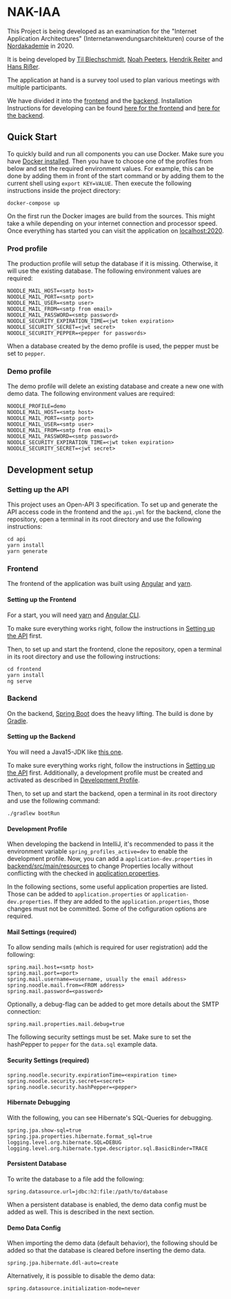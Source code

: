 # NAK-IAA
This Project is being developed as an examination for the
"Internet Application Architectures" (Internetanwendungsarchitekturen) course of the
[Nordakademie](https://www.nordakademie.de) in 2020.

It is being developed by [Til Blechschmidt](https://github.com/TilBlechschmidt),
[Noah Peeters](https://github.com/NoahPeeters), [Hendrik Reiter](https://github.com/HenryWedge)
and [Hans Rißer](https://github.com/hpr1999).

The application at hand is a survey tool used to plan various meetings
with multiple participants.

We have divided it into the [frontend](/frontend) and the [backend](backend).
Installation Instructions for developing can be found
[here for the frontend](#setting-up-the-frontend) and
[here for the backend](#setting-up-the-backend).

## Quick Start

To quickly build and run all components you can use Docker. Make sure you have [Docker installed](https://www.docker.com/products/docker-desktop).
Then you have to choose one of the profiles from below and set the required environment values.
For example, this can be done by adding them in front of the start command or by adding them to the current
shell using `export KEY=VALUE`.
Then execute the following instructions inside the project directory:

```shell script
docker-compose up
```

On the first run the Docker images are build from the sources. This might take a while depending on your internet connection and processor speed.
Once everything has started you can visit the application on [localhost:2020](http://localhost:2020).

### Prod profile

The production profile will setup the database if it is missing. Otherwise, it will use the existing database. 
The following environment values are required:

```shell script
NOODLE_MAIL_HOST=<smtp host>
NOODLE_MAIL_PORT=<smtp port>
NOODLE_MAIL_USER=<smtp user>
NOODLE_MAIL_FROM=<smtp from email>
NOODLE_MAIL_PASSWORD=<smtp password>
NOODLE_SECURITY_EXPIRATION_TIME=<jwt token expiration>
NOODLE_SECURITY_SECRET=<jwt secret>
NOODLE_SECURITY_PEPPER=<pepper for passwords>
```

When a database created by the demo profile is used, the pepper must be set to `pepper`.

### Demo profile

The demo profile will delete an existing database and create a new one with demo data.
The following environment values are required:

```shell script
NOODLE_PROFILE=demo
NOODLE_MAIL_HOST=<smtp host>
NOODLE_MAIL_PORT=<smtp port>
NOODLE_MAIL_USER=<smtp user>
NOODLE_MAIL_FROM=<smtp from email>
NOODLE_MAIL_PASSWORD=<smtp password>
NOODLE_SECURITY_EXPIRATION_TIME=<jwt token expiration>
NOODLE_SECURITY_SECRET=<jwt secret>
```

## Development setup

### Setting up the API

This project uses an Open-API 3 specification.
To set up and generate the API access code in the frontend and the `api.yml` for the backend,
clone the repository, open a terminal in its root directory and use the following instructions:

```shell script
cd api
yarn install
yarn generate
```

### Frontend

The frontend of the application was built using [Angular](https://angular.io)
and [yarn](https://classic.yarnpkg.com/en/).

#### Setting up the Frontend

For a start, you will need
[yarn](https://classic.yarnpkg.com/en/docs/install/) and [Angular CLI](https://cli.angular.io).

To make sure everything works right, follow the instructions in [Setting up the API](#setting-up-the-api) first.

Then, to set up and start the frontend, clone the repository,
open a terminal in its root directory and use the following instructions:

```shell script
cd frontend
yarn install
ng serve
```

### Backend

On the backend, [Spring Boot](https://spring.io/projects/spring-boot) does the heavy lifting.
The build is done by [Gradle](https://gradle.org).

#### Setting up the Backend

You will need a Java15-JDK like
[this one](https://adoptopenjdk.net/?variant=openjdk15&jvmVariant=hotspot).

To make sure everything works right, follow the instructions in [Setting up the API](#setting-up-the-api) first.
Additionally, a development profile must be created and activated as described in [Development Profile](#development-profile).

Then, to set up and start the backend, open a terminal in its root directory and use the following command:

```shell script
./gradlew bootRun
```

#### Development Profile

When developing the backend in IntelliJ, it's recommended to pass
it the environment variable `spring_profiles_active=dev` to enable
the development profile.
Now, you can add a `application-dev.properties`
in [backend/src/main/resources](backend/src/main/resources) to change
Properties locally without conflicting with the checked in
[application.properties](backend/src/main/resources/application.properties).

In the following sections, some useful application properties are listed.
Those can be added to `application.properties` or `application-dev.properties`.
If they are added to the `application.properties`, those changes must not be committed.
Some of the cofiguration options are required.

#### Mail Settings (required)

To allow sending mails (which is required for user registration) add the following:

 ```properties
 spring.mail.host=<smtp host>
 spring.mail.port=<port>
 spring.mail.username=<username, usually the email address>
 spring.noodle.mail.from=<FROM address>
 spring.mail.password=<password>
 ```

Optionally, a debug-flag can be added to get more details about the SMTP connection:

```properties
spring.mail.properties.mail.debug=true
```

The following security settings must be set. Make sure to set the hashPepper to `pepper` for the `data.sql` example data.

#### Security Settings (required)
```properties
spring.noodle.security.expirationTime=<expiration time>
spring.noodle.security.secret=<secret>
spring.noodle.security.hashPepper=<pepper>
```

#### Hibernate Debugging

With the following, you can see Hibernate's SQL-Queries for debugging.

```properties
spring.jpa.show-sql=true
spring.jpa.properties.hibernate.format_sql=true
logging.level.org.hibernate.SQL=DEBUG
logging.level.org.hibernate.type.descriptor.sql.BasicBinder=TRACE
```

#### Persistent Database

To write the database to a file add the following:

```properties
spring.datasource.url=jdbc:h2:file:/path/to/database
```

When a persistent database is enabled, the demo data config must be added as well.
This is described in the next section.

#### Demo Data Config

When importing the demo data (default behavior), the following should be
added so that the database is cleared before inserting the demo data.
```properties
spring.jpa.hibernate.ddl-auto=create
```

Alternatively, it is possible to disable the demo data:
```properties
spring.datasource.initialization-mode=never
```
